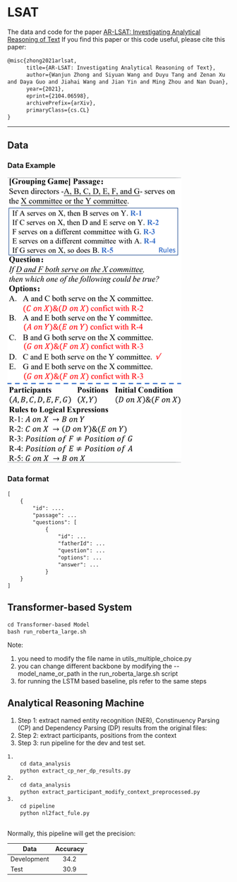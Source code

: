 # LSAT
The data and code for the paper [AR-LSAT: Investigating Analytical Reasoning of Text](https://arxiv.org/pdf/2104.06598.pdf)
If you find this paper or this code useful, please cite this paper:
```angular2html
@misc{zhong2021arlsat,
      title={AR-LSAT: Investigating Analytical Reasoning of Text}, 
      author={Wanjun Zhong and Siyuan Wang and Duyu Tang and Zenan Xu and Daya Guo and Jiahai Wang and Jian Yin and Ming Zhou and Nan Duan},
      year={2021},
      eprint={2104.06598},
      archivePrefix={arXiv},
      primaryClass={cs.CL}
}
```
-----
## Data
### Data Example

![avatar](img.png)

### Data format
```
[
    {
        "id": ....
        "passage": ...
        "questions": [
            {
                "id": ...
                "fatherId": ...
                "question": ...
                "options": ...
                "answer": ...
            }
    }
]
```
## Transformer-based System
```angular2html
cd Transformer-based Model
bash run_roberta_large.sh
```
Note: 
1. you need to modify the file name in utils_multiple_choice.py
2. you can change different backbone by modifying the --model_name_or_path in the run_roberta_large.sh script
3. for running the LSTM based baseline, pls refer to the same steps
## Analytical Reasoning Machine
1. Step 1: extract named entity recognition (NER), Constinuency Parsing (CP) and Dependency Parsing (DP) results from the original files:
2. Step 2: extract participants, positions from the context
3. Step 3: run pipeline for the dev and test set.
```angular2html
1. 
    cd data_analysis
    python extract_cp_ner_dp_results.py
2. 
    cd data_analysis
    python extract_participant_modify_context_preprocessed.py
3.
    cd pipeline
    python nl2fact_fule.py
    
```
Normally, this pipeline will get the precision:

| Data | Accuracy |
|--------|:--------:|
| Development | 34.2 |
| Test | 30.9 |
